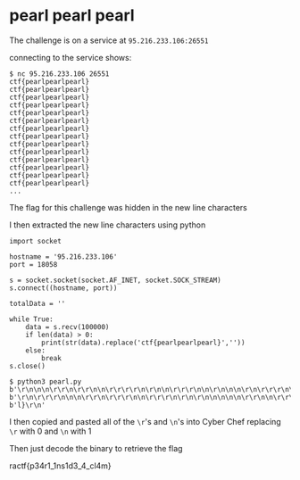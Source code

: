 # pearl pearl pearl

The challenge is on a service at `95.216.233.106:26551`

connecting to the service shows:

```
$ nc 95.216.233.106 26551
ctf{pearlpearlpearl}
ctf{pearlpearlpearl}
ctf{pearlpearlpearl}
ctf{pearlpearlpearl}
ctf{pearlpearlpearl}
ctf{pearlpearlpearl}
ctf{pearlpearlpearl}
ctf{pearlpearlpearl}
ctf{pearlpearlpearl}
ctf{pearlpearlpearl}
ctf{pearlpearlpearl}
ctf{pearlpearlpearl}
ctf{pearlpearlpearl}
ctf{pearlpearlpearl}
...
```

The flag for this challenge was hidden in the new line characters

I then extracted the new line characters using python

```
import socket

hostname = '95.216.233.106'
port = 18058

s = socket.socket(socket.AF_INET, socket.SOCK_STREAM)
s.connect((hostname, port))

totalData = ''

while True:
    data = s.recv(100000)
    if len(data) > 0:
        print(str(data).replace('ctf{pearlpearlpearl}',''))
    else:
        break
s.close()
```

```
$ python3 pearl.py
b'\r\n\n\n\r\r\n\r\r\n\n\r\r\r\r\n\r\n\n\r\r\r\n\n\r\n\n\n\r\n\r\r\r\n\n\r\r\n\n\r\r\n\n\n\n\r\n\n\r\n\n\n\r\r\r\r\r\r\n\n\r\r\n\n\r\r\n\n'
b'\r\n\r\r\r\n\n\n\r\r\n\r\r\r\n\n\r\r\r\n\r\n\r\n\n\n\n\n\r\r\n\n\r\r\r\n\r\n\n\r\n\n\n\r\r\n\n\n\r\r\n\n\r\r\n\n\r\r\r\n\r\n\n\r\r\n\r\r\r\r\n\n\r\r\n\n\r\n\r\n\n\n\n\n\r\r\n\n\r\n\r\r\r\n\r\n\n\n\n\n\r\n\n\r\r\r\n\n\r\n\n\r\n\n\r\r\r\r\n\n\r\n\r\r\r\n\n\r\n\n\r\n\r\n\n\n\n\nctf{pearlpearlpear'
b'l}\r\n'
```

I then copied and pasted all of the `\r`'s and `\n`'s into Cyber Chef replacing `\r` with 0 and `\n` with 1

Then just decode the binary to retrieve the flag

ractf{p34r1_1ns1d3_4_cl4m}


